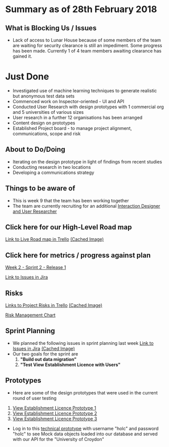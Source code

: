 # Summary as of 28th February 2018

## What is Blocking Us / Issues
* Lack of access to Lunar House because of some members of the team are waiting for security clearance is still an impediment. Some progress has been made. Currently 1 of 4 team members awaiting clearance has gained it. 

# Just Done
* Investigated use of machine learning techniques to generate realistic but anonymous test data sets
* Commenced work on Inspector-oriented - UI and API
* Conducted User Research with design prototypes  with 1 commercial org and 5 universities of various sizes
* User research in a further 12 organisations has been arranged
* Content design on prototypes
* Established Project board - to manage project alignment, communications, scope and risk

## About to Do/Doing
* Iterating on the design prototype in light of findings from recent studies
* Conducting research in two locations
* Developing a communications strategy

## Things to be aware of
* This is week 9 that the team has been working together
* The team are currently recruiting for an additional [Interaction Designer and User Researcher](https://www.marvell-consulting.com/#workwithus)

## Click here for our High-Level Road map
[Link to Live Road map in Trello](https://trello.com/b/gDQdE01u/asl-roadmap)    [\(Cached Image\)](graphs/ASLRoadMap28022018.png)

## Click here for metrics / progress against plan
[Week 2 - Sprint 2 - Release 1](graphs/progress28022018.png)

[Link to Issues in Jira](https://jira.digital.homeoffice.gov.uk/secure/RapidBoard.jspa?rapidView=261)

## Risks
[Links to Project Risks in Trello](https://trello.com/b/VuFuCL7t/risk-register-and-kpis-asl-delivery)    [\(Cached Image\)](graphs/ASLRiskRegister28022018.png)

[Risk Management Chart](graphs/risk28022018.png)

## Sprint Planning
* We planned the following issues in sprint planning last week [Link to Issues in Jira](https://jira.digital.homeoffice.gov.uk/secure/RapidBoard.jspa?rapidView=261)    [\(Cached Image\)](graphs/Sprint28022018.png)
* Our two goals for the sprint are
	1.  **"Build out data migration"**
	2. **"Test View Establishment Licence with Users"**

## Prototypes

* Here are some of the design prototypes that were used in the current round of user testing
1. [View Establishment Licence Prototype 1](graphs/VEL_Prot1.png)
2. [View Establishment Licence Prototype 2](graphs/VEL_Prot2.png)
3. [View Establishment Licence Prototype 3](graphs/VEL_Prot3.png)
* Log in to this [technical prototype](https://dev.notprod.asl.homeoffice.gov.uk/) with username "holc" and password "holc" to see Mock data objects loaded into our database and served with our API for the "University of Croydon"
